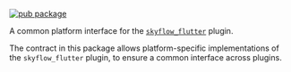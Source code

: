 [![pub package](https://img.shields.io/pub/v/skyflow_platform_interface.svg)](https://pub.dartlang.org/packages/skyflow_platform_interface)

A common platform interface for the [`skyflow_flutter`](https://github.com/flutter-plugin/flutter-plugin/tree/main/packages/skyflow) plugin.

The contract in this package allows platform-specific implementations of the `skyflow_flutter` plugin, to ensure a common interface across plugins.
